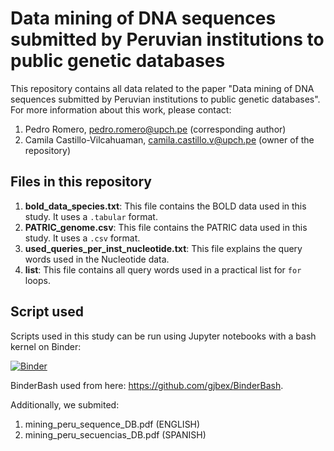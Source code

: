 # Data mining of DNA sequences submitted by Peruvian institutions to public genetic databases

This repository contains all data related to the paper "Data mining of DNA sequences submitted by Peruvian institutions to public genetic databases". For more information about this work, please contact:

1. Pedro Romero, pedro.romero@upch.pe (corresponding author)
2. Camila Castillo-Vilcahuaman, camila.castillo.v@upch.pe (owner of the repository)

## Files in this repository

1. **bold_data_species.txt**: This file contains the BOLD data used in this study. It uses a `.tabular` format.
2. **PATRIC_genome.csv**: This file contains the PATRIC data used in this study. It uses a `.csv` format.
3. **used_queries_per_inst_nucleotide.txt**: This file explains the query words used in the Nucleotide data. 
4. **list**: This file contains all query words used in a practical list for `for` loops.

## Script used

Scripts used in this study can be run using Jupyter notebooks with a bash kernel on Binder:

[![Binder](https://mybinder.org/badge_logo.svg)](https://mybinder.org/v2/gh/reymonera/mining_peru_sequence_DB/master)

BinderBash used from here: https://github.com/gjbex/BinderBash.

Additionally, we submited:

1. mining_peru_sequence_DB.pdf (ENGLISH)
2. mining_peru_secuencias_DB.pdf (SPANISH)
